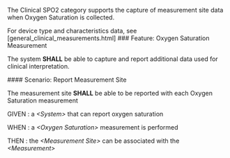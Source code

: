 The Clinical SPO2 category supports the capture of measurement site data when Oxygen
Saturation is collected.

For device type and characteristics data, see [general_clinical_measurements.html]
<span id='oxygen-saturation-measurement'/>
###<span class='glyphicon glyphicon-phone'/> <span class='glyphicon glyphicon-dashboard'/> <span class='glyphicon glyphicon-cloud'/> <a name='clinical_spo2_measurement'>Feature: Oxygen Saturation Measurement</a>

The system **SHALL** be able to capture and report additional data used for clinical interpretation.


<span id='report-measurement-site'/>
####<span class='glyphicon text-success glyphicon-phone'/> <span class='glyphicon text-success glyphicon-dashboard'/> <span class='glyphicon text-success glyphicon-cloud'/> <a name='scenario_1'>Scenario: Report Measurement Site</a>

The measurement site **SHALL** be able to be reported with each Oxygen Saturation measurement

GIVEN
: a <i>&lt;System&gt;</i> that can report oxygen saturation

WHEN
: a <i>&lt;Oxygen Saturation&gt;</i> measurement is performed

THEN
: the <i>&lt;Measurement Site&gt;</i> can be associated with the <i>&lt;Measurement&gt;</i> 

